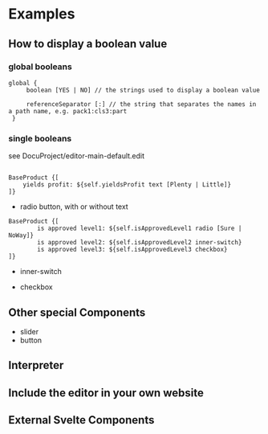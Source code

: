 # Examples

## How to display a boolean value

### global booleans

```
global {
     boolean [YES | NO] // the strings used to display a boolean value

     referenceSeparator [:] // the string that separates the names in a path name, e.g. pack1:cls3:part
 }
```

### single booleans

see DocuProject/editor-main-default.edit

```

BaseProduct {[
    yields profit: ${self.yieldsProfit text [Plenty | Little]}
]}
```

- radio button, with or without text

```
BaseProduct {[
        is approved level1: ${self.isApprovedLevel1 radio [Sure | NoWay]}
        is approved level2: ${self.isApprovedLevel2 inner-switch}
        is approved level3: ${self.isApprovedLevel3 checkbox}
]}
```

- inner-switch

- checkbox

## Other special Components
- slider
- button


## Interpreter

## Include the editor in your own website

## External Svelte Components
```

